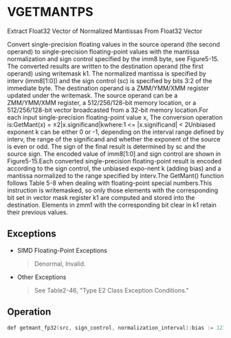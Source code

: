 # VGETMANTPS

Extract Float32 Vector of Normalized Mantissas From Float32 Vector

Convert single-precision floating values in the source operand (the second operand) to single-precision floating-point values with the mantissa normalization and sign control specified by the imm8 byte, see Figure5-15.
The converted results are written to the destination operand (the first operand) using writemask k1.
The normalized mantissa is specified by interv (imm8[1:0]) and the sign control (sc) is specified by bits 3:2 of the immediate byte.
The destination operand is a ZMM/YMM/XMM register updated under the writemask.
The source operand can be a ZMM/YMM/XMM register, a 512/256/128-bit memory location, or a 512/256/128-bit vector broadcasted from a 32-bit memory location.For each input single-precision floating-point value x, The conversion operation is:GetMant(x) = ±2|x.significand|kwhere:1 <= |x.significand| < 2Unbiased exponent k can be either 0 or -1, depending on the interval range defined by interv, the range of the significand and whether the exponent of the source is even or odd.
The sign of the final result is determined by sc and the source sign.
The encoded value of imm8[1:0] and sign control are shown in Figure5-15.Each converted single-precision floating-point result is encoded according to the sign control, the unbiased expo-nent k (adding bias) and a mantissa normalized to the range specified by interv.The GetMant() function follows Table 5-8 when dealing with floating-point special numbers.This instruction is writemasked, so only those elements with the corresponding bit set in vector mask register k1 are computed and stored into the destination.
Elements in zmm1 with the corresponding bit clear in k1 retain their previous values.

## Exceptions

- SIMD Floating-Point Exceptions
  > Denormal, Invalid.
- Other Exceptions
  > See Table2-46, "Type E2 Class Exception Conditions."

## Operation

```C
def getmant_fp32(src, sign_control, normalization_interval):bias := 127dst.sign := sign_control[0] ? 0 : src.signsigned_one := sign_control[0] ? +1.0 : -1.0dst.exp := src.expdst.fraction := src.fractionzero := (dst.exp = 0) and ((dst.fraction = 0) or (MXCSR.DAZ=1))denormal := (dst.exp = 0) and (dst.fraction != 0) and (MXCSR.DAZ=0)infinity := (dst.exp = 0xFF) and (dst.fraction = 0)nan := (dst.exp = 0xFF) and (dst.fraction != 0)src_signaling := src.fraction[22]snan := nan and (src_signaling = 0)positive := (src.sign = 0)negative := (src.sign = 1)if nan:if snan:MXCSR.IE := 1return qnan(src)if positive and (zero or infinity):return 1.0if negative:if zero:return signed_oneif infinity:if sign_control[1]:MXCSR.IE := 1return QNaN_Indefinitereturn signed_oneif sign_control[1]:MXCSR.IE := 1return QNaN_Indefiniteif denormal:jbit := 0dst.exp := biaswhile jbit = 0:jbit := dst.fraction[22]dst.fraction := dst.fraction << 1dst.exp : = dst.exp - 1MXCSR.DE := 1unbiased_exp := dst.exp - biasodd_exp  := unbiased_exp[0]signaling_bit := dst.fraction[22]if normalization_interval = 0b00:dst.exp := biaselse if normalization_interval = 0b01:dst.exp := odd_exp ? bias-1 : biaselse if normalization_interval = 0b10:dst.exp := bias-1return dstVGETMANTPS (EVEX encoded versions)VGETMANTPS dest{k1}, src, imm8VL = 128, 256, or 512KL := VL / 32sign_control := imm8[3:2] normalization_interval := imm8[1:0]FOR i := 0 to KL-1:IF k1[i] or *no writemask*:IF SRC is memory and (EVEX.b = 1):tsrc := src.float[0]ELSE:tsrc := src.float[i]DEST.float[i] := getmant_fp32(tsrc, sign_control, normalization_interval)ELSE IF *zeroing*:DEST.float[i] := 0//else DEST.float[i] remains unchangedDEST[MAX_VL-1:VL] := 0Intel C/C++ Compiler Intrinsic EquivalentVGETMANTPS __m512 _mm512_getmant_ps( __m512 a, enum intv, enum sgn);VGETMANTPS __m512 _mm512_mask_getmant_ps(__m512 s, __mmask16 k, __m512 a, enum intv, enum sgn;VGETMANTPS __m512 _mm512_maskz_getmant_ps(__mmask16 k, __m512 a, enum intv, enum sgn);VGETMANTPS __m512 _mm512_getmant_round_ps( __m512 a, enum intv, enum sgn, int r);VGETMANTPS __m512 _mm512_mask_getmant_round_ps(__m512 s, __mmask16 k, __m512 a, enum intv, enum sgn, int r);VGETMANTPS __m512 _mm512_maskz_getmant_round_ps(__mmask16 k, __m512 a, enum intv, enum sgn, int r);VGETMANTPS __m256 _mm256_getmant_ps( __m256 a, enum intv, enum sgn);VGETMANTPS __m256 _mm256_mask_getmant_ps(__m256 s, __mmask8 k, __m256 a, enum intv, enum sgn);VGETMANTPS __m256 _mm256_maskz_getmant_ps( __mmask8 k, __m256 a, enum intv, enum sgn);VGETMANTPS __m128 _mm_getmant_ps( __m128 a, enum intv, enum sgn);VGETMANTPS __m128 _mm_mask_getmant_ps(__m128 s, __mmask8 k, __m128 a, enum intv, enum sgn);VGETMANTPS __m128 _mm_maskz_getmant_ps( __mmask8 k, __m128 a, enum intv, enum sgn);
```
